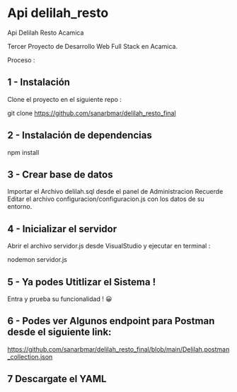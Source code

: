# Api delilah_resto

 Api Delilah Resto Acamica

Tercer Proyecto de  Desarrollo Web Full Stack en Acamica.


 Proceso :

## 1 - Instalación 

Clone el proyecto en el siguiente repo :

 git clone https://github.com/sanarbmar/delilah_resto_final 

## 2 - Instalación de dependencias 


 npm install

## 3 - Crear base de datos 


Importar el Archivo delilah.sql desde el panel de Administracion
Recuerde Editar el archivo configuracion/configuracion.js con los datos de su entorno.

## 4 - Inicializar el servidor


Abrir el archivo servidor.js desde VisualStudio y ejecutar en terminal :

nodemon servidor.js

## 5 - Ya podes Utitlizar el Sistema ! 

Entra y prueba su funcionalidad ! :grinning:



## 6 - Podes ver Algunos endpoint para Postman desde el siguiente link:
https://github.com/sanarbmar/delilah_resto_final/blob/main/Delilah.postman_collection.json

## 7 Descargate el YAML




